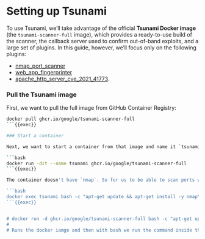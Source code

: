# Setting up Tsunami 

To use Tsunami, we’ll take advantage of the official **Tsunami Docker image** (the `tsunami-scanner-full` image), which provides a ready-to-use build of the scanner, the callback server used to confirm out-of-band exploits, and a large set of plugins.
In this guide, however, we’ll focus only on the following plugins:
- [nmap_port_scanner](https://github.com/google/tsunami-security-scanner-plugins/tree/master/google/portscan/nmap)
- [web_app_fingerprinter](https://github.com/google/tsunami-security-scanner-plugins/tree/master/google/fingerprinters/web)
- [apache_http_server_cve_2021_41773](https://github.com/google/tsunami-security-scanner-plugins/tree/master/community/detectors/apache_http_server_cve_2021_41773).

### Pull the Tsunami image
 
First, we want to pull the full image from GitHub Container Registry:

```bash
docker pull ghcr.io/google/tsunami-scanner-full
```{{exec}}

### Start a container

Next, we want to start a container from that image and name it `tsunami`:

```bash
docker run -dit --name tsunami ghcr.io/google/tsunami-scanner-full
```{{exec}}

The container doesn't have `nmap`. So for us to be able to scan ports with Tsunami later we need to first install `nmap` onto the container. This can be done with:

```bash
docker exec tsunami bash -c "apt-get update && apt-get install -y nmap"
```{{exec}}


# docker run -d ghcr.io/google/tsunami-scanner-full bash -c "apt-get update && apt-get install -y nmap && tail -f /dev/null"
#
# Runs the docker iamge and then with bash we run the command inside the container, then we keep it alive with "tail -f /dev/null". We might need to use "-i" aswell though
